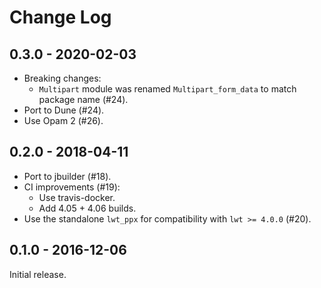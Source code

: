 # Change Log

## 0.3.0 - 2020-02-03

* Breaking changes:
  * `Multipart` module was renamed `Multipart_form_data` to match package name (#24).
* Port to Dune (#24).
* Use Opam 2 (#26).

## 0.2.0 - 2018-04-11

* Port to jbuilder (#18).
* CI improvements (#19):
  * Use travis-docker.
  * Add 4.05 + 4.06 builds.
* Use the standalone `lwt_ppx` for compatibility with `lwt >= 4.0.0` (#20).

## 0.1.0 - 2016-12-06

Initial release.
